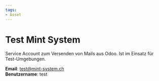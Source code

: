 ```yaml
---
tags:
- Asset
---
```

# Test Mint System

Service Account zum Versenden von Mails aus Odoo. Ist im Einsatz für Test-Umgebungen.

**Email**: test@mint-system.ch\
**Benutzername**: test